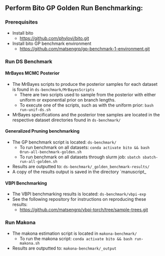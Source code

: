 ## Perform Bito GP Golden Run Benchmarking:
### Prerequisites
- Install bito  
  - https://github.com/phylovi/bito.git 
- Install bito GP benchmark environment
  - https://github.com/matsengrp/gp-benchmark-1-environment.git
### Run DS Benchmark
#### MrBayes MCMC Posterior
- The MrBayes scripts to produce the posterior samples for each dataset is found in `ds-benchmark/MrBayesScripts`
  - There are two scripts used to sample from the posterior with either uniform or exponential prior on branch lengths.
  - To execute one of the scripts, such as with the uniform prior: `bash run-unif-ds.sh`
- MrBayes specifications and the posterior tree samples are located in the respective dataset directories found in `ds-benchmark/` 
#### Generalized Pruning benchmarking
- The GP benchmark script is located: `ds-benchmark/`
  - To run benchmark on all datasets: `conda activate bito && bash 0run-all-benchmark-golden.sh`
  - To run benchmark on all datasets through slurm job: `sbatch sbatch-run-all-golden.sh`
- Results are outputted to: `ds-benchmark/_golden_benchmark-results/`
- A copy of the results output is saved in the directory `manuscript_
#### VBPI Benchmarking
- The VBPI benchmarking results is located: `ds-benchmark/vbpi-exp`
- See the following repository for instructions on reproducing these results:
  - https://github.com/matsengrp/vbpi-torch/tree/sample-trees.git
### Run Makona
- The makona estimation script is located in `makona-benchmark/`
  - To run the makona script: `conda activate bito && bash run-makona.sh`
- Results are outputted to: `makona-benchmark/_output` 
